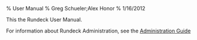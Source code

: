 % User Manual
% Greg Schueler;Alex Honor
% 1/16/2012

This the Rundeck User Manual.

For information about Rundeck Administration, see the [Administration Guide](../administration/index.html)
